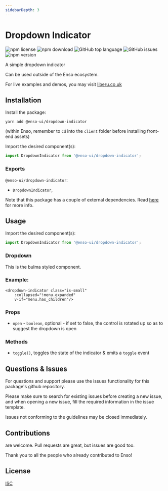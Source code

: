 ```yaml
---
sidebarDepth: 3
---
```


# Dropdown Indicator

![npm license](https://img.shields.io/npm/l/@enso-ui/dropdown.svg) 
![npm download](https://img.shields.io/npm/dm/@enso-ui/dropdown.svg) 
![GitHub top language](https://img.shields.io/github/languages/top/enso-ui/dropdown.svg) 
![GitHub issues](https://img.shields.io/github/issues/enso-ui/dropdown.svg) 
![npm version](https://img.shields.io/npm/v/@enso-ui/dropdown.svg) 

A simple dropdown indicator

Can be used outside of the Enso ecosystem.

For live examples and demos, you may visit [liberu.co.uk](https://www.liberu.co.uk)

## Installation

Install the package:
```
yarn add @enso-ui/dropdown-indicator
```

(within Enso, remember to `cd` into the `client` folder before installing front-end assets)

Import the desired component(s):
```js
import DropdownIndicator from '@enso-ui/dropdown-indicator';
```

### Exports

`@enso-ui/dropdown-indicator`:
- `DropdownIndicator`,


Note that this package has a couple of external dependencies. 
Read [here](https://docs.liberu.co.uk/frontend/#other-dependencies) for more info.

## Usage
Import the desired component(s):
```js
import DropdownIndicator from '@enso-ui/dropdown-indicator';
```

### Dropdown
This is the bulma styled component.

### Example:
```vue
<dropdown-indicator class="is-small"
    :collapsed="!menu.expanded"
    v-if="menu.has_children"/>
```

### Props
- `open` - `boolean`, optional - if set to false, the control is rotated up so as to suggest the dropdown is open 


### Methods
- `toggle()`, toggles the state of the indicator & emits a `toggle` event

## Questions & Issues

For questions and support please use the issues functionality
for this package's github repository.

Please make sure to search for existing issues before creating a new issue,
and when opening a new issue, fill the required information in the issue template.

Issues not conforming to the guidelines may be closed immediately.

## Contributions

are welcome. Pull requests are great, but issues are good too.

Thank you to all the people who already contributed to Enso!

## License

[ISC](https://opensource.org/licenses/ISC)
